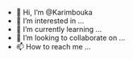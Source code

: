 - 👋 Hi, I’m @Karimbouka
- 👀 I’m interested in ...
- 🌱 I’m currently learning ...
- 💞️ I’m looking to collaborate on ...
- 📫 How to reach me ...

<!---
Karimbouka/Karimbouka is a ✨ special ✨ repository because its `README.md` (this file) appears on your GitHub profile.
You can click the Preview link to take a look at your changes.
--->
